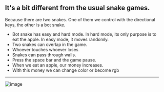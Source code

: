 ## It's a bit different from the usual snake games.
Because there are two snakes. One of them we control with the directional keys, the other is a bot snake. 
- Bot snake has easy and hard mode. In hard mode, its only purpose is to eat the apple. In easy mode, it moves randomly. 
- Two snakes can overlap in the game.
- Whoever touches whoever loses.
- Snakes can pass through walls.
- Press the space bar and the game pause.
- When we eat an apple, our money increases.
- With this money we can change color or become rgb
---
![image](https://github.com/user-attachments/assets/e3e6adb5-a102-4c76-8cf0-71af38ab1321)
